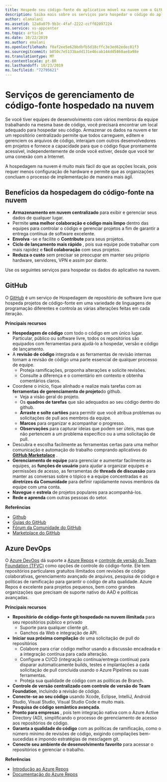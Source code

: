 ```yaml
---
title: Hospede seu código-fonte do aplicativo móvel na nuvem com o GitHub e o Azure DevOps
description: Saiba mais sobre os serviços para hospedar o código do aplicativo móvel na nuvem com os serviços da Microsoft.
author: elamalani
ms.assetid: 12a8a079-9b3c-4faf-2222-ccff02097224
ms.service: vs-appcenter
ms.topic: article
ms.date: 10/22/2019
ms.author: emalani
ms.openlocfilehash: f0af2ee5e62bbdbfb5d18cffc3e3ed62edec81f3
ms.sourcegitcommit: b050c7e5133badd131e46cab144dd5860ae8a98e
ms.translationtype: MT
ms.contentlocale: pt-BR
ms.lasthandoff: 10/23/2019
ms.locfileid: "72795621"
---
```

# <a name="cloud-hosted-source-code-management-services"></a>Serviços de gerenciamento de código-fonte hospedado na nuvem
Se você tiver equipes de desenvolvimento com vários membros da equipe trabalhando na mesma base de código, você precisará encontrar um local adequado para hospedar seu código. Armazenar os dados na nuvem e ter um repositório centralizado permite que todos carreguem, editem e gerenciem os arquivos de código, interajam com outros desenvolvedores em projetos e fornece a capacidade para que o código fique prontamente acessível, independentemente de onde você estiver, desde que você ter uma conexão com a Internet.

A hospedagem na nuvem é muito mais fácil do que as opções locais, pois requer menos configuração de hardware e permite que as organizações concluam o processo de implementação de maneira mais ágil.

## <a name="benefits-of-hosting-source-code-in-the-cloud"></a>Benefícios da hospedagem do código-fonte na nuvem
- **Armazenamento em nuvem centralizado** para exibir e gerenciar seus dados de qualquer lugar.
- Permite **uma melhor colaboração e código mais limpo** dentro das equipes para controlar o código e gerenciar projetos a fim de garantir a entrega contínua de software excelente.
- **Envolva** -se e facilite o **Contribute** para seus projetos.
- **Ciclo de lançamento mais rápido** , pois sua equipe pode trabalhar com mais rapidez e **fácil colaboração** com seus projetos.
- **Reduza o custo** sem precisar se preocupar em manter seu próprio hardware, servidores, VPN e assim por diante.

Use os seguintes serviços para hospedar os dados do aplicativo na nuvem.

## <a name="github"></a>GitHub
O [GitHub](https://github.com/) é um serviço de Hospedagem de repositório de software livre que hospeda projetos de código-fonte em uma variedade de linguagens de programação diferentes e controla as várias alterações feitas em cada iteração.

**Principais recursos**
- **Hospedagem de código** com todo o código em um único lugar. Particular, público ou software livre, todos os repositórios são equipados com ferramentas para ajudá-lo a hospedar, versão e código de lançamento.
- A **revisão de código** integrada e as ferramentas de revisão internas tornam a revisão de código uma parte essencial de qualquer processo de equipe.
    - Proteja ramificações, proponha alterações e solicite revisões.
    - Consulte a diferença e o comentário em contexto e obtenha comentários claros.
- Coordene o início, fique alinhado e realize mais tarefas com as **ferramentas de gerenciamento de projeto**do github.
    - Veja a visão geral do projeto.
    - Os **quadros de tarefas** que são adequados ao seu código dentro do github.
    - **Arraste e solte cartões** para permitir que você atribua problemas ou solicitações de pull aos membros da equipe.
    - **Marcos** para organizar e acompanhar o progresso.
    - **Observações** para capturar ideias que podem ser úteis, mas que não pertencem a um problema específico ou a uma solicitação de pull.
- Descubra e escolha facilmente as ferramentas certas para uma melhor comunicação e automação do trabalho comprando aplicativos do **[GitHub Marketplace](https://github.com/marketplace)** .
- **Gerenciamento de equipe** para gerenciar e aumentar facilmente as equipes, as **funções de usuário** para ajudar a organizar equipes e permissões de acesso, as ferramentas de **threads de discussão** para manter as conversas sobre o tópico e a equipe concentradas e as **diretrizes da Comunidade** para definir rapidamente novos membros da equipe com uma conta.
- **Navegue** e **estrela** de projetos populares para acompanhá-los.
- **Rede e aprenda** com outras pessoas do setor.

**Referências**
- [Github](https://github.com/)
- [Guias do GitHub](https://guides.github.com/)
- [Fórum da Comunidade do GitHub](https://github.community/)
- [Marketplace do GitHub](https://github.com/marketplace)

## <a name="azure-devops"></a>Azure DevOps
O [Azure DevOps](https://azure.microsoft.com/services/devops/) dá suporte a [Azure Repos](https://azure.microsoft.com/services/devops/repos/) e [controle de versão do Team Foundation (TFVC)](https://docs.microsoft.com/azure/devops/repos/tfvc/index?view=azure-devops) como opções de controle do código-fonte. Ele tem repositórios particulares gratuitos ilimitados com revisões de código colaborativas, gerenciamento avançado de arquivos, pesquisa de código e políticas de ramificação para garantir o código de alta qualidade. Azure Repos é excelente para projetos pequenos, bem como grandes organizações que precisam de suporte nativo do AAD e políticas avançadas.
    
**Principais recursos**
- **Repositório de código-fonte git hospedado na nuvem ilimitada** para seu repositórios público e privado
    - Suporte para qualquer cliente git.
    - Ganchos da Web e integração de API.
- **Iniciar sua próxima compilação** de uma solicitação de pull do repositórios
    - Colabore para criar código melhor usando a discussão encadeada e a integração contínua para cada alteração.
    - Configure a CI/CD (integração contínua/entrega contínua) para disparar automaticamente builds, testes e implantações a cada solicitação de pull concluída usando o Azure Pipelines ou suas ferramentas.
    - Proteja sua qualidade de código com as políticas de Branch.
- **Controle de versão centralizado com controle de versão do Team Foundation**, incluindo a revisão de código.
- **Conecte-se ao seu código** usando Xcode, Eclipse, IntelliJ, Android Studio, Visual Studio, Visual Studio Code e muito mais.
- **Pesquisa de código semântico avançada**.
- **Pronto para empresas** , pois tem integração nativa com o Azure Active Directory (AD), simplificando o processo de gerenciamento de acesso aos repositórios de código.
- **Garanta a qualidade do código** com as políticas de ramificação, como o número mínimo de revisões de código, exigindo compilações bem-sucedidas e impondo estratégias de mesclagem git.
- **Conecte seu ambiente de desenvolvimento favorito** para acessar o repositórios e gerenciar o trabalho.

**Referências**
- [Introdução ao Azure Repos](https://azure.microsoft.com/services/devops/repos/) 
- [Documentação do Azure Repos](/azure/devops/repos/?view=azure-devops)